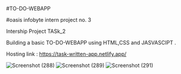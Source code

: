 #TO-DO-WEBAPP

#oasis infobyte intern project no. 3

Intership Project TASk_2

Building a basic TO-DO-WEBAPP using HTML,CSS and JASVASCIPT .

Hosting link : https://task-written-app.netlify.app/


![Screenshot (288)](https://user-images.githubusercontent.com/105142693/210342119-5d848714-38fc-455c-b2a1-7adc2acf1881.png)
![Screenshot (289)](https://user-images.githubusercontent.com/105142693/210342125-17344a70-6ff0-4396-ae98-1883a1deae1d.png)
![Screenshot (291)](https://user-images.githubusercontent.com/105142693/210342455-f3a50713-e06f-4071-8582-a0cc21ce61c3.png)
